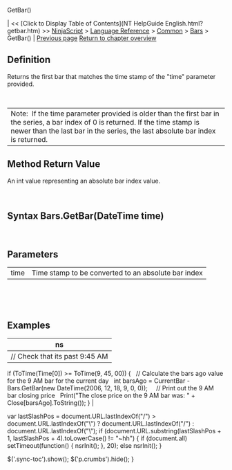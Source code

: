 ﻿










 


GetBar()







| &lt;&lt; [Click to Display Table of Contents](NT HelpGuide English.html?getbar.htm) &gt;&gt;
 [NinjaScript](ninjascript.htm) &gt; [Language Reference](language_reference_wip.htm) &gt; [Common](common.htm) &gt; [Bars](bars.htm) &gt;
GetBar() | [Previous page](getask.htm)
[Return to chapter overview](bars.htm)










Definition
----------


Returns the first bar that matches the time stamp of the "time" parameter provided.  


 




|  |
| --- |
| Note:  If the time parameter provided is older than the first bar in the series, a bar index of 0 is returned. If the time stamp is newer than the last bar in the series, the last absolute bar index is returned. |





Method Return Value
-------------------


An int value representing an absolute bar index value.


 


Syntax
Bars.GetBar(DateTime time)
---------------------------------


 


Parameters
----------




|  |  |
| --- | --- |
| time | Time stamp to be converted to an absolute bar index |



 


 


Examples
--------




| ns |
| --- |
| // Check that its past 9:45 AM
if (ToTime(Time[0]) &gt;= ToTime(9, 45, 00))
{
   // Calculate the bars ago value for the 9 AM bar for the current day
   int barsAgo = CurrentBar - Bars.GetBar(new DateTime(2006, 12, 18, 9, 0, 0));
 
   // Print out the 9 AM bar closing price
   Print("The close price on the 9 AM bar was: " + Close[barsAgo].ToString());
} |






 
 var lastSlashPos = document.URL.lastIndexOf("/") &gt; document.URL.lastIndexOf("\\") ? document.URL.lastIndexOf("/") : document.URL.lastIndexOf("\\");
 if (document.URL.substring(lastSlashPos + 1, lastSlashPos + 4).toLowerCase() != "~hh") {
 if (document.all) setTimeout(function() {
 nsrInit();
 }, 20);
 else nsrInit();
 }
 
 
 $('.sync-toc').show();
 $('p.crumbs').hide();
 }
 
 
 



